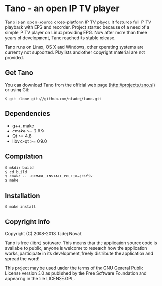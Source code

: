 Tano - an open IP TV player
====================================
Tano is an open-source cross-platform IP TV player. It features
full IP TV playback with EPG and recorder. Project started
because of a need of a simple IP TV player on Linux providing EPG.
Now after more than three years of development, Tano reached its
stable release.

Tano runs on Linux, OS X and Windows,
other operating systems are currently not supported.
Playlists and other copyright material are not provided.


Get Tano
--------
You can download Tano from the official web page
(http://projects.tano.si) or using Git:

    $ git clone git://github.com/ntadej/tano.git


Dependencies
------------
- g++, make
- cmake >= 2.8.9
- Qt >= 4.8
- libvlc-qt >= 0.9.0


Compilation
-----------
    $ mkdir build
    $ cd build
    $ cmake .. -DCMAKE_INSTALL_PREFIX=prefix
    $ make


Installation
------------
    $ make install


Copyright info
--------------
Copyright (C) 2008-2013 Tadej Novak

Tano is free (libre) software. This means that the application
source code is available to public, anyone is welcome to research
how the application works, participate in its development, freely
distribute the application and spread the word!

This project may be used under the terms of the
GNU General Public License version 3.0 as published by the
Free Software Foundation and appearing in the file LICENSE.GPL.
